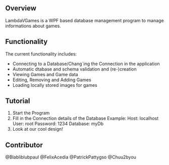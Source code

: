 ## Overview
LambdaVGames is a WPF based database management program to manage informations about games.

## Functionality
The current functionality includes:
- Connecting to a Database/Chang´ing the Connection in the application
- Automatic dtabase and schema validation and (re-)creation
- Viewing Games and Game data
- Editing, Removing and Adding Games
- Loading locally stored images for games

## Tutorial
1. Start the Program
2. Fill in the Connection details of the Database
Example:
Host: localhost
User: root
Password: 1234
Database: myDb
3. Look at our cool design!

## Contributor
@Blabliblubpaul
@FelixAcedia
@PatrickPattygso
@Chuu2byou
